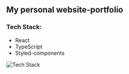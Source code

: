 ##  My personal website-portfolio 
### Tech Stack: 
- React 
- TypeScript
- Styled-components
  
![Tech Stack](https://skillicons.dev/icons?i=react,typescript,styledcomponents)

